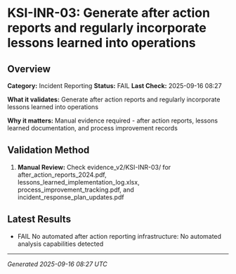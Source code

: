 # KSI-INR-03: Generate after action reports and regularly incorporate lessons learned into operations

## Overview

**Category:** Incident Reporting
**Status:** FAIL
**Last Check:** 2025-09-16 08:27

**What it validates:** Generate after action reports and regularly incorporate lessons learned into operations

**Why it matters:** Manual evidence required - after action reports, lessons learned documentation, and process improvement records

## Validation Method

1. **Manual Review:** Check evidence_v2/KSI-INR-03/ for after_action_reports_2024.pdf, lessons_learned_implementation_log.xlsx, process_improvement_tracking.pdf, and incident_response_plan_updates.pdf

## Latest Results

- FAIL No automated after action reporting infrastructure: No automated analysis capabilities detected

---
*Generated 2025-09-16 08:27 UTC*